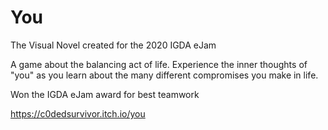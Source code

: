 # You
The Visual Novel created for the 2020 IGDA eJam

A game about the balancing act of life. Experience the inner thoughts of "you" as you learn about the many different compromises you make in life.

Won the IGDA eJam award for best teamwork

https://c0dedsurvivor.itch.io/you
